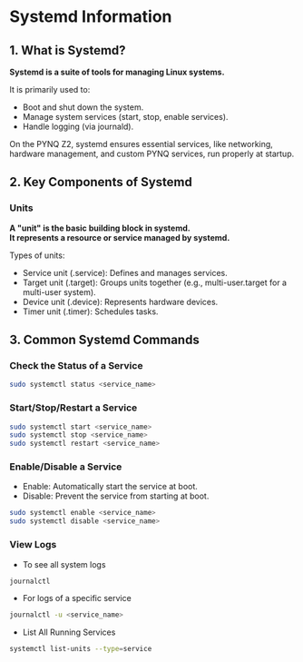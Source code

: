 # **Systemd Information**
## 1. What is Systemd?
**Systemd is a suite of tools for managing Linux systems.**  

It is primarily used to:

- Boot and shut down the system.
- Manage system services (start, stop, enable services).
- Handle logging (via journald).

On the PYNQ Z2, systemd ensures essential services, like networking, hardware management, and custom PYNQ services, run properly at startup.
## 2. Key Components of Systemd
### Units    
**A "unit" is the basic building block in systemd.**     
**It represents a resource or service managed by systemd.**

Types of units:
- Service unit (.service): Defines and manages services.          
- Target unit (.target): Groups units together (e.g., multi-user.target for a multi-user system).   
- Device unit (.device): Represents hardware devices.   
- Timer unit (.timer): Schedules tasks.    


## 3. Common Systemd Commands

### Check the Status of a Service
```bash
sudo systemctl status <service_name>
```

### Start/Stop/Restart a Service	
```bash
sudo systemctl start <service_name>	
sudo systemctl stop <service_name>	
sudo systemctl restart <service_name>	
```

### Enable/Disable a Service	
- Enable: Automatically start the service at boot.	
- Disable: Prevent the service from starting at boot.	
```bash
sudo systemctl enable <service_name>
sudo systemctl disable <service_name>
```

### View Logs
- To see all system logs			
```bash
journalctl
```
- For logs of a specific service	
```bash
journalctl -u <service_name>
```
- List All Running Services		
```bash
systemctl list-units --type=service
```